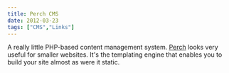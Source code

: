```yaml
---
title: Perch CMS
date: 2012-03-23
tags: ["CMS","Links"]
---
```


A really little PHP-based content management system. [Perch](http://grabaperch.com/) looks very useful for smaller websites. It's the templating engine that enables you to build your site almost as were it static.
